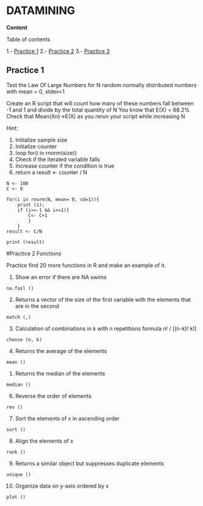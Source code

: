# DATAMINING

**Content**

Table of contents 

1.- [Practice 1](https://github.com/YnayeliGtzL/DATAMINING/blob/Unit_1/Practice/Practice_1.r)
2.- [Practice 2](https://github.com/YnayeliGtzL/DATAMINING/blob/Unit_1/Practice/Practice_2.r)
3.- [Practice 3](https://github.com/YnayeliGtzL/DATAMINING/blob/Unit_1/Practice/Practice_3.r)

<div id='pr1' />

  ## Practice 1

Test the Law Of Large Numbers for N random normally distributed numbers with mean = 0, stdev=1

Create an R script that will count how many of these numbers fall between -1 and 1 and divide by the total quantity of N
You know that E(X) = 68.2%
Check that Mean(Xn)->E(X) as you rerun your script while increasing N

Hint:
1. Initialize sample size
2. Initialize counter
3. loop for(i in rnorm(size))
4. Check if the iterated variable falls
5. Increase counter if the condition is true
6. return a result <- counter / N
```
N <- 100
C <- 0

for(i in rnorm(N, mean= 0, sd=1)){
    print (i);
    if (i>=-1 && i<=1){
        C<- C+1
        }
    }
result <- C/N

print (result)
``` 

<div id='pr2'/>
#Practice 2
Functions

Practice find 20 more functions in R and make an example of it.
1. Show an error if there are NA swims
```
na.fail ()
```
2. Returns a vector of the size of the first variable with the elements that are in the second
```
match (,)
```
3. Calculation of combinations in k with n repetitions formula n! / [(n-k)! k!]
```
choose (n, k)
```
4. Returns the average of the elements
```
mean () 
```
1. Returns the median of the elements
```
median ()
``` 
6. Reverse the order of elements
```
rev ()
``` 
7. Sort the elements of x in ascending order
```
sort () 
```
8. Align the elements of x
```
rank ()
``` 
9. Returns a similar object but suppresses duplicate elements
```
unique ()
``` 
10. Organize data on y-axis ordered by x
```
plot () 
```